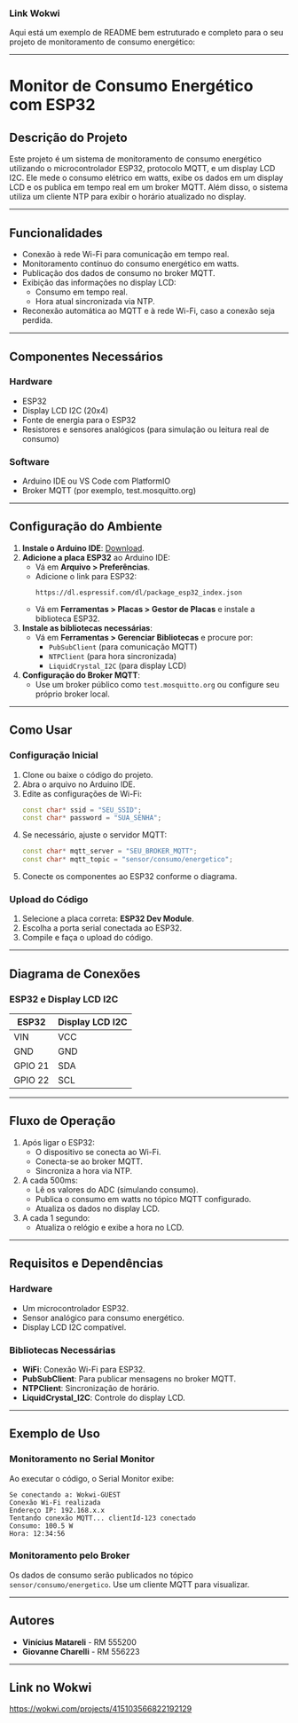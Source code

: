 <h3>Link Wokwi</h3>

Aqui está um exemplo de README bem estruturado e completo para o seu projeto de monitoramento de consumo energético:

---

# **Monitor de Consumo Energético com ESP32**

## **Descrição do Projeto**
Este projeto é um sistema de monitoramento de consumo energético utilizando o microcontrolador ESP32, protocolo MQTT, e um display LCD I2C. Ele mede o consumo elétrico em watts, exibe os dados em um display LCD e os publica em tempo real em um broker MQTT. Além disso, o sistema utiliza um cliente NTP para exibir o horário atualizado no display.

---

## **Funcionalidades**
- Conexão à rede Wi-Fi para comunicação em tempo real.
- Monitoramento contínuo do consumo energético em watts.
- Publicação dos dados de consumo no broker MQTT.
- Exibição das informações no display LCD:
  - Consumo em tempo real.
  - Hora atual sincronizada via NTP.
- Reconexão automática ao MQTT e à rede Wi-Fi, caso a conexão seja perdida.

---

## **Componentes Necessários**
### **Hardware**
- ESP32
- Display LCD I2C (20x4)
- Fonte de energia para o ESP32
- Resistores e sensores analógicos (para simulação ou leitura real de consumo)
  
### **Software**
- Arduino IDE ou VS Code com PlatformIO
- Broker MQTT (por exemplo, test.mosquitto.org)

---

## **Configuração do Ambiente**
1. **Instale o Arduino IDE**: [Download](https://www.arduino.cc/en/software).
2. **Adicione a placa ESP32** ao Arduino IDE:
   - Vá em **Arquivo > Preferências**.
   - Adicione o link para ESP32:
     ```
     https://dl.espressif.com/dl/package_esp32_index.json
     ```
   - Vá em **Ferramentas > Placas > Gestor de Placas** e instale a biblioteca ESP32.
3. **Instale as bibliotecas necessárias**:
   - Vá em **Ferramentas > Gerenciar Bibliotecas** e procure por:
     - `PubSubClient` (para comunicação MQTT)
     - `NTPClient` (para hora sincronizada)
     - `LiquidCrystal_I2C` (para display LCD)
4. **Configuração do Broker MQTT**:
   - Use um broker público como `test.mosquitto.org` ou configure seu próprio broker local.

---

## **Como Usar**
### **Configuração Inicial**
1. Clone ou baixe o código do projeto.
2. Abra o arquivo no Arduino IDE.
3. Edite as configurações de Wi-Fi:
   ```cpp
   const char* ssid = "SEU_SSID";
   const char* password = "SUA_SENHA";
   ```
4. Se necessário, ajuste o servidor MQTT:
   ```cpp
   const char* mqtt_server = "SEU_BROKER_MQTT";
   const char* mqtt_topic = "sensor/consumo/energetico";
   ```
5. Conecte os componentes ao ESP32 conforme o diagrama.

### **Upload do Código**
1. Selecione a placa correta: **ESP32 Dev Module**.
2. Escolha a porta serial conectada ao ESP32.
3. Compile e faça o upload do código.

---

## **Diagrama de Conexões**
### **ESP32 e Display LCD I2C**
| ESP32       | Display LCD I2C |  
|-------------|-----------------|  
| VIN         | VCC             |  
| GND         | GND             |  
| GPIO 21     | SDA             |  
| GPIO 22     | SCL             |

---

## **Fluxo de Operação**
1. Após ligar o ESP32:
   - O dispositivo se conecta ao Wi-Fi.
   - Conecta-se ao broker MQTT.
   - Sincroniza a hora via NTP.
2. A cada 500ms:
   - Lê os valores do ADC (simulando consumo).
   - Publica o consumo em watts no tópico MQTT configurado.
   - Atualiza os dados no display LCD.
3. A cada 1 segundo:
   - Atualiza o relógio e exibe a hora no LCD.

---

## **Requisitos e Dependências**
### **Hardware**
- Um microcontrolador ESP32.
- Sensor analógico para consumo energético.
- Display LCD I2C compatível.

### **Bibliotecas Necessárias**
- **WiFi**: Conexão Wi-Fi para ESP32.
- **PubSubClient**: Para publicar mensagens no broker MQTT.
- **NTPClient**: Sincronização de horário.
- **LiquidCrystal_I2C**: Controle do display LCD.
  
---

## **Exemplo de Uso**
### **Monitoramento no Serial Monitor**
Ao executar o código, o Serial Monitor exibe:
```plaintext
Se conectando a: Wokwi-GUEST
Conexão Wi-Fi realizada
Endereço IP: 192.168.x.x
Tentando conexão MQTT... clientId-123 conectado
Consumo: 100.5 W
Hora: 12:34:56
```

### **Monitoramento pelo Broker**
Os dados de consumo serão publicados no tópico `sensor/consumo/energetico`. Use um cliente MQTT para visualizar.

---

## **Autores**
- **Vinícius Matareli** - RM 555200  
- **Giovanne Charelli** - RM 556223

--- 

## **Link no Wokwi**
<a>https://wokwi.com/projects/415103566822192129</a>
